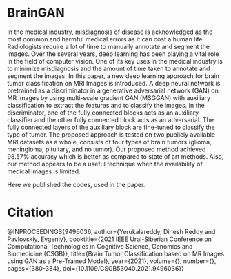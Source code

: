 # BrainGAN

In the medical industry, misdiagnosis of disease is acknowledged as the most common and harmful medical errors as it can cost a human life. Radiologists require a lot of time to manually annotate and segment the images. Over the several years, deep learning has been playing a vital role in the field of computer vision. One of its key uses in the medical industry is to minimize misdiagnosis and the amount of time taken to annotate and segment the images. In this paper, a new deep learning approach for brain tumor classification on MRI Images is introduced. A deep neural network is pretrained as a discriminator in a generative adversarial network (GAN) on MR Images by using multi-scale gradient GAN (MSGGAN) with auxiliary classification to extract the features and to classify the images. In the discriminator, one of the fully connected blocks acts as an auxiliary classifier and the other fully connected block acts as an adversarial. The fully connected layers of the auxiliary block are fine-tuned to classify the type of tumor. The proposed approach is tested on two publicly available MRI datasets as a whole, consists of four types of brain tumors (glioma, meningioma, pituitary, and no tumor). Our proposed method achieved 98.57% accuracy which is better as compared to state of art methods. Also, our method appears to be a useful technique when the availability of medical images is limited.

Here we published the codes, used in the paper.

# Citation

@INPROCEEDINGS{9496036,
  author={Yerukalareddy, Dinesh Reddy and Pavlovskiy, Evgeniy},
  booktitle={2021 IEEE Ural-Siberian Conference on Computational Technologies in Cognitive Science, Genomics and Biomedicine (CSGB)}, 
  title={Brain Tumor Classification based on MR Images using GAN as a Pre-Trained Model}, 
  year={2021},
  volume={},
  number={},
  pages={380-384},
  doi={10.1109/CSGB53040.2021.9496036}}
